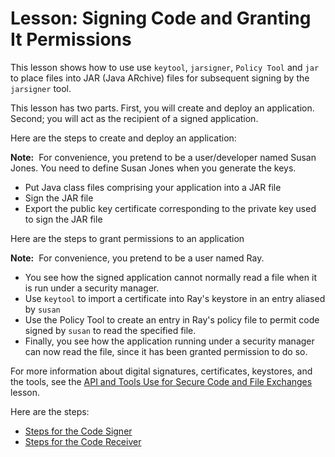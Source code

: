 
# Lesson: Signing Code and Granting It Permissions

This lesson shows how to use use `keytool`, `jarsigner`, `Policy Tool` and `jar` to place files into JAR (Java ARchive) files for subsequent signing by the `jarsigner` tool.

This lesson has two parts. First, you will create and deploy an application. Second; you will act as the recipient of a signed application.

Here are the steps to create and deploy an application:

**Note:**&#160;&#160;For convenience, you pretend to be a user/developer named Susan Jones. You need to define Susan Jones when you generate the keys.

- Put Java class files comprising your application into a JAR file
- Sign the JAR file
- Export the public key certificate corresponding to the private key used to sign the JAR file

Here are the steps to grant permissions to an application

**Note:**&#160;&#160;For convenience, you pretend to be a user named Ray.

- You see how the signed application cannot normally read a file when it is run under a security manager.
- Use `keytool` to import a certificate into Ray's keystore in an entry aliased by `susan`
- Use the Policy Tool to create an entry in Ray's policy file to permit code signed by `susan` to read the specified file.
- Finally, you see how the application running under a security manager can now read the file, since it has been granted permission to do so.

For more information about digital signatures, certificates, keystores, and the tools, see the 
[API and Tools Use for Secure Code and File Exchanges](../sigcert/index.html) lesson.

Here are the steps:

- [Steps for the Code Signer](signer.html)
- [Steps for the Code Receiver](receiver.html)
